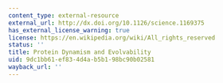 ```yaml
---
content_type: external-resource
external_url: http://dx.doi.org/10.1126/science.1169375
has_external_license_warning: true
license: https://en.wikipedia.org/wiki/All_rights_reserved
status: ''
title: Protein Dynamism and Evolvability
uid: 9dc1bb61-ef83-4d4a-b5b1-98bc90b02581
wayback_url: ''
---
```

